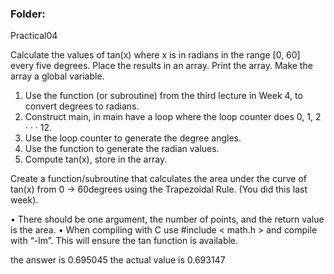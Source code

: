 ### Folder:
Practical04

Calculate the values of tan(x) where x is in radians in the range [0, 60] every five degrees. Place the results in an array. Print the array. Make the array a global variable.

1. Use the function (or subroutine) from the third lecture in Week 4, to convert degrees to radians.
2. Construct main, in main have a loop where the loop counter does 0, 1, 2 · · · 12.
3. Use the loop counter to generate the degree angles.
4. Use the function to generate the radian values.
5. Compute tan(x), store in the array.
 
Create a function/subroutine that calculates the area under the curve of tan(x) from 0 → 60degrees using the Trapezoidal Rule. (You did this last week).

• There should be one argument, the number of points, and the return value is the area.
• When compiling with C use #include < math.h > and compile with “-lm”. This will ensure the tan function is available.


the answer is  0.695045
the actual value is 0.693147
